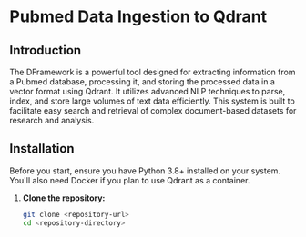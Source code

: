 # Pubmed Data Ingestion to Qdrant

## Introduction

The DFramework is a powerful tool designed for extracting information from a Pubmed database, processing it, and storing the processed data in a vector format using Qdrant. It utilizes advanced NLP techniques to parse, index, and store large volumes of text data efficiently. This system is built to facilitate easy search and retrieval of complex document-based datasets for research and analysis.

## Installation

Before you start, ensure you have Python 3.8+ installed on your system. You'll also need Docker if you plan to use Qdrant as a container.

1. **Clone the repository:**

   ```bash
   git clone <repository-url>
   cd <repository-directory>